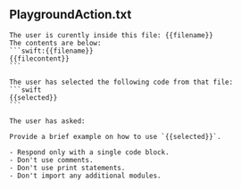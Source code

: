 ## PlaygroundAction.txt

````text
The user is curently inside this file: {{filename}}
The contents are below:
```swift:{{filename}}
{{filecontent}}
```

The user has selected the following code from that file:
```swift
{{selected}}
```

The user has asked:

Provide a brief example on how to use `{{selected}}`.

- Respond only with a single code block.
- Don't use comments. 
- Don't use print statements. 
- Don't import any additional modules.


````